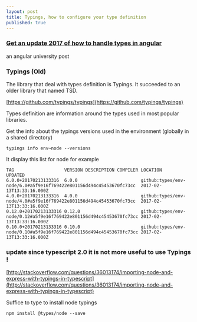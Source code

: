 ```yaml
---
layout: post
title: Typings, how to configure your type definition
published: true
---
```


### [Get an update 2017 of how to handle types in angular](https://blog.angular-university.io/typescript-2-type-system-how-do-type-definitions-work-in-npm-when-to-use-types-and-why-what-are-compiler-opt-in-types/)
an angular university post

### Typings (Old)
The library that deal with types definition is Typings.
It succeeded to an older library that named TSD.

[https://github.com/typings/typings](https://github.com/typings/typings)


Types definition are information around the types used in most popular libraries.

Get the info about the typings versions used in the environment (globally in a shared directory)

```
typings info env~node --versions
```
It display this list for node for example

```
TAG                   VERSION DESCRIPTION COMPILER LOCATION                                                            UPDATED
6.0.0+20170213133316  6.0.0                        github:types/env-node/6.0#a5f9e16f769422e801156d494c45453670fc73cc  2017-02-13T13:33:16.000Z
4.0.0+20170213133316  4.0.0                        github:types/env-node/4.0#a5f9e16f769422e801156d494c45453670fc73cc  2017-02-13T13:33:16.000Z
0.12.0+20170213133316 0.12.0                       github:types/env-node/0.12#a5f9e16f769422e801156d494c45453670fc73cc 2017-02-13T13:33:16.000Z
0.10.0+20170213133316 0.10.0                       github:types/env-node/0.10#a5f9e16f769422e801156d494c45453670fc73cc 2017-02-13T13:33:16.000Z
```
### update since typescript 2.0 it is not more useful to use Typings !

[http://stackoverflow.com/questions/36013174/importing-node-and-express-with-typings-in-typescript](http://stackoverflow.com/questions/36013174/importing-node-and-express-with-typings-in-typescript)

Suffice to type to install node typings
```
npm install @types/node --save

```
